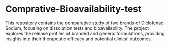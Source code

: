 # Comprative-Bioavailability-test
This repository contains the comparative study of two brands of Diclofenac Sodium, focusing on dissolution tests and bioavailability. The project explores the release profiles of branded and generic formulations, providing insights into their therapeutic efficacy and potential clinical outcomes.
